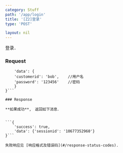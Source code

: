 ```yaml
---
category: Stuff
path: '/app/login'
title: '[Z2]登录'
type: 'POST'

layout: nil
---
```


登录．

### Request


```{
    'data': {
	'customerid': 'bob',	//用户名
	'password': '123456'	//密码
    }
}```

### Response

**如果成功**,　返回如下消息．


```{
    'success': true,
    'data': {'sessionid': '10677352960'}
}```

失败响应见 [响应格式及错误码](#/response-status-codes).
